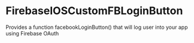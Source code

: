 # FirebaseIOSCustomFBLoginButton
Provides a function facebookLoginButton() that will log user into your app using Firebase OAuth
